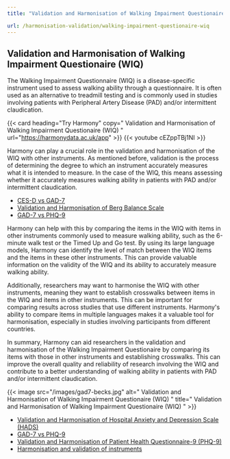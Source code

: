 ```yaml
---
title: "Validation and Harmonisation of Walking Impairment Questionaire (WIQ)"

url: /harmonisation-validation/walking-impairment-questionaire-wiq
---
```


## Validation and Harmonisation of Walking Impairment Questionaire (WIQ)

The Walking Impairment Questionnaire (WIQ) is a disease-specific instrument used to assess walking ability through a questionnaire. It is often used as an alternative to treadmill testing and is commonly used in studies involving patients with Peripheral Artery Disease (PAD) and/or intermittent claudication.

{{< card heading="Try Harmony" copy=" Validation and Harmonisation of Walking Impairment Questionaire (WIQ) " url="https://harmonydata.ac.uk/app" >}}
{{< youtube cEZppTBj1NI >}}

Harmony can play a crucial role in the validation and harmonisation of the WIQ with other instruments. As mentioned before, validation is the process of determining the degree to which an instrument accurately measures what it is intended to measure. In the case of the WIQ, this means assessing whether it accurately measures walking ability in patients with PAD and/or intermittent claudication.

* [CES-D vs GAD-7](/ces-d-vs-gad-7)
* [Validation and Harmonisation of Berg Balance Scale](/harmonisation-validation/berg-balance-scale)
* [GAD-7 vs PHQ-9](/gad-7-vs-phq-9)

Harmony can help with this by comparing the items in the WIQ with items in other instruments commonly used to measure walking ability, such as the 6-minute walk test or the Timed Up and Go test. By using its large language models, Harmony can identify the level of match between the WIQ items and the items in these other instruments. This can provide valuable information on the validity of the WIQ and its ability to accurately measure walking ability.

Additionally, researchers may want to harmonise the WIQ with other instruments, meaning they want to establish crosswalks between items in the WIQ and items in other instruments. This can be important for comparing results across studies that use different instruments. Harmony's ability to compare items in multiple languages makes it a valuable tool for harmonisation, especially in studies involving participants from different countries.

In summary, Harmony can aid researchers in the validation and harmonisation of the Walking Impairment Questionaire by comparing its items with those in other instruments and establishing crosswalks. This can improve the overall quality and reliability of research involving the WIQ and contribute to a better understanding of walking ability in patients with PAD and/or intermittent claudication. 


{{< image src="/images/gad7-becks.jpg" alt=" Validation and Harmonisation of Walking Impairment Questionaire (WIQ) " title=" Validation and Harmonisation of Walking Impairment Questionaire (WIQ) " >}}









* [Validation and Harmonisation of Hospital Anxiety and Depression Scale (HADS)](/harmonisation-validation/hospital-anxiety-and-depression-scale-hads)
* [GAD-7 vs PHQ-9](/gad-7-vs-phq-9)
* [Validation and Harmonisation of Patient Health Questionnaire-9 (PHQ-9)](/harmonisation-validation/patient-health-questionnaire-9-phq-9)
* [Harmonisation and validation of instruments](/harmonisation-validation/)